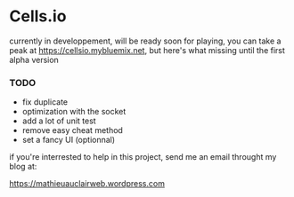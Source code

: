 # Cells.io

currently in developpement, will be ready soon for playing,
you can take a peak at https://cellsio.mybluemix.net, 
but here's what missing until the first alpha version

### TODO

* fix duplicate
* optimization with the socket
* add a lot of unit test
* remove easy cheat method
* set a fancy UI (optionnal)

if you're interrested to help in this project, send me an email throught my blog at:

https://mathieuauclairweb.wordpress.com

